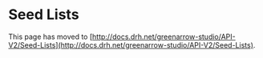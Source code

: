 # Seed Lists

This page has moved to [http://docs.drh.net/greenarrow-studio/API-V2/Seed-Lists](http://docs.drh.net/greenarrow-studio/API-V2/Seed-Lists).

